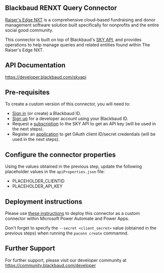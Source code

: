 ## Blackbaud RENXT Query Connector

[Raiser's Edge NXT](https://www.blackbaud.com/products/blackbaud-raisers-edge-nxt) is a comprehensive cloud-based fundraising and donor management software solution built specifically for nonprofits and the entire social good community.  

This connector is built on top of Blackbaud's [SKY API](https://developer.blackbaud.com/skyapi), and provides operations to help manage queries and related entities found within The Raiser's Edge NXT.

## API Documentation
https://developer.blackbaud.com/skyapi

## Pre-requisites
To create a custom version of this connector, you will need to:
* [Sign in](https://signin.blackbaud.com) (or create) a Blackbaud ID.
* [Sign up](https://developer.blackbaud.com/signup) for a developer account using your Blackbaud ID.
* Request a [subscription](https://developer.blackbaud.com/subscriptions) to the SKY API to get an API key (will be used in the next steps).
* Register an [application](https://developer.blackbaud.com/apps) to get OAuth client ID/secret credentials (will be used in the next steps).

## Configure the connector properties
Using the values obtained in the previous step, update the following placeholder values in the `apiProperties.json` file:
* PLACEHOLDER_CLIENTID
* PLACEHOLDER_API_KEY

## Deployment instructions
Please use [these instructions](https://docs.microsoft.com/en-us/connectors/custom-connectors/paconn-cli) to deploy this connector as a custom connector within Microsoft Power Automate and Power Apps.

Don't forget to specify the `--secret <client_secret>` value (obtained in the previous steps) when running the `paconn create` commamnd.

## Further Support
For further support, please visit our developer community at https://community.blackbaud.com/developer